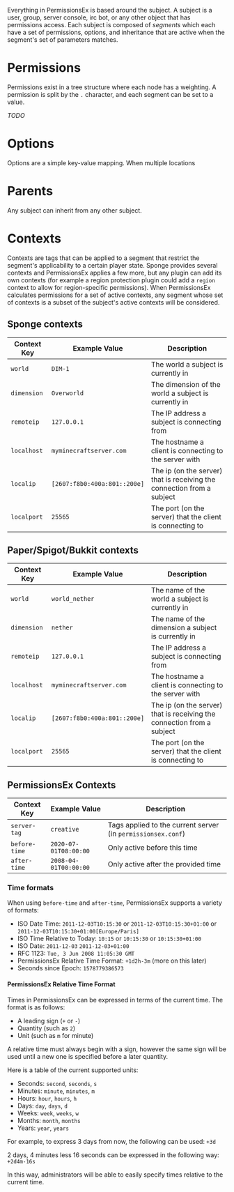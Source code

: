 Everything in PermissionsEx is based around the subject. A subject is a user, group, server console, irc bot, or any other object that has permissions access. Each subject is composed of *segments* which each have a set of permissions, options, and inheritance that are active when the segment's set of parameters matches.


# Permissions

Permissions exist in a tree structure where each node has a weighting. A permission is split by the `.` character, and each segment can be set to a value. 

*TODO*

# Options

Options are a simple key-value mapping. When multiple locations

# Parents

Any subject can inherit from any other subject.

# Contexts

Contexts are tags that can be applied to a segment that restrict the segment's applicability to a certain player state. Sponge provides several contexts and PermissionsEx applies a few more, but any plugin can add its own contexts (for example a region protection plugin could add a `region` context to allow for region-specific permissions). When PermissionsEx calculates permissions for a set of active contexts, any segment whose set of contexts is a subset of the subject's active contexts will be considered.

## Sponge contexts

Context Key | Example Value              | Description
----------- | -------------------------- | -----------
`world`     | `DIM-1`                    | The world a subject is currently in
`dimension` | `Overworld`                | The dimension of the world a subject is currently in
`remoteip`  | `127.0.0.1`                | The IP address a subject is connecting from
`localhost` | `myminecraftserver.com`    | The hostname a client is connecting to the server with
`localip`   | `[2607:f8b0:400a:801::200e]` | The ip (on the server) that is receiving the connection from a subject
`localport` | `25565`                    | The port (on the server) that the client is connecting to

## Paper/Spigot/Bukkit contexts

Context Key | Example Value              | Description
----------- | -------------------------- | -------------------
`world`     | `world_nether`             | The name of the world a subject is currently in
`dimension` | `nether`                   | The name of the dimension a subject is currently in
`remoteip`  | `127.0.0.1`                | The IP address a subject is connecting from
`localhost` | `myminecraftserver.com`    | The hostname a client is connecting to the server with
`localip`   | `[2607:f8b0:400a:801::200e]` | The ip (on the server) that is receiving the connection from a subject
`localport` | `25565`                    | The port (on the server) that the client is connecting to

## PermissionsEx Contexts

Context Key   | Example Value         | Description
------------- | --------------------- | -----------
`server-tag`  | `creative`            | Tags applied to the current server (in `permissionsex.conf`)
`before-time` | `2020-07-01T08:00:00` | Only active before this time
`after-time`  | `2008-04-01T00:00:00` | Only active after the provided time

### Time formats

When using `before-time` and `after-time`, PermissionsEx supports a variety of formats:

+ ISO Date Time: `2011-12-03T10:15:30` or `2011-12-03T10:15:30+01:00` or `2011-12-03T10:15:30+01:00[Europe/Paris]`
+ ISO Time Relative to Today: `10:15` or `10:15:30` or `10:15:30+01:00`
+ ISO Date: `2011-12-03` `2011-12-03+01:00`
+ RFC 1123: `Tue, 3 Jun 2008 11:05:30 GMT`
+ PermissionsEx Relative Time Format: `+1d2h-3m` (more on this later)
+ Seconds since Epoch: `1578779386573`

#### PermissionsEx Relative Time Format

Times in PermissionsEx can be expressed in terms of the current time. The format is as follows:

+ A leading sign (`+` or `-`) 
+ Quantity (such as `2`)
+ Unit (such as `m` for minute)

A relative time must always begin with a sign, however the same sign will be used until a new one is specified before a later quantity.

Here is a table of the current supported units:

+ Seconds: `second`, `seconds`, `s`
+ Minutes: `minute`, `minutes`, `m`
+ Hours: `hour`, `hours`, `h`
+ Days: `day`, `days`, `d`
+ Weeks: `week`, `weeks`, `w`
+ Months: `month`, `months`
+ Years: `year`, `years`

For example, to express 3 days from now, the following can be used: `+3d`

2 days, 4 minutes less 16 seconds can be expressed in the following way: `+2d4m-16s`

In this way, administrators will be able to easily specify times relative to the current time.

